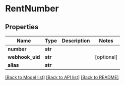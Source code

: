 # RentNumber

## Properties
Name | Type | Description | Notes
------------ | ------------- | ------------- | -------------
**number** | **str** |  | 
**webhook_uid** | **str** |  | [optional] 
**alias** | **str** |  | 

[[Back to Model list]](../README.md#documentation-for-models) [[Back to API list]](../README.md#documentation-for-api-endpoints) [[Back to README]](../README.md)


